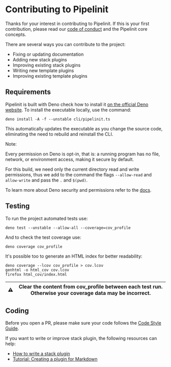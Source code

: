 # Contributing to Pipelinit

Thanks for your interest in contributing to Pipelinit. If this is your first
contribution, please read our [code of conduct](CODE_OF_CONDUCT.md) and the
Pipelinit core concepts.

There are several ways you can contribute to the project:
- Fixing or updating documentation
- Adding new stack plugins
- Improving existing stack plugins
- Writing new template plugins
- Improving existing template plugins
## Requirements

Pipelinit is built with Deno check how to install it
[on the official Deno website](https://deno.land/#installation).
To install the executable locally, use the command:

```deno install -A -f --unstable cli/pipelinit.ts```

This automatically updates the executable as you change the source code,
eliminating the need to rebuild and reinstall the CLI.

Note:

Every permission on Deno is opt-in, that is: a running program has no file,
network, or environment access, making it secure by default.

For this build, we need only the current directory read and write permissions,
thus we add to the command the flags `--allow-read` and `allow-write` and pass
the `.` and `$(pwd)`.

To learn more about Deno security and permissions refer to the
[docs](https://deno.land/manual/getting_started/permissions).

## Testing

To run the project automated tests use:
```
deno test --unstable --allow-all --coverage=cov_profile
```

And to check the test coverage use:
```
deno coverage cov_profile
```

It's possible too to generate an HTML index for better readability:
```
deno coverage --lcov cov_profile > cov.lcov
genhtml -o html_cov cov.lcov
firefox html_cov/index.html
```

|⚠️|Clear the content from cov_profile between each test run. Otherwise your coverage data may be incorrect.|
|--|---|

## Coding

Before you open a PR, please make sure your code follows the [Code Style Guide](docs/reference/code-style-guide.md).

If you want to write or improve stack plugin, the following resources can help:
- [How to write a stack plugin](docs/howto/write-a-new-plugin.md)
- [Tutorial: Creating a plugin for Markdown](docs/tutorials/creating-a-plugin-for-markdown.md)
